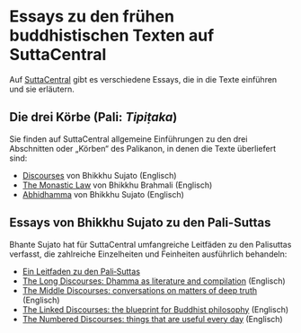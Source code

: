 # Essays zu den frühen buddhistischen Texten auf SuttaCentral
Auf <a href="https://suttacentral.net" target="_blank">SuttaCentral</a> gibt es verschiedene Essays, die in die Texte einführen und sie erläutern.

## Die drei Körbe (Pali: *Tipiṭaka*)
Sie finden auf SuttaCentral allgemeine Einführungen zu den drei Abschnitten oder „Körben“ des Palikanon, in denen die Texte überliefert sind:
- <a href="https://suttacentral.net/discourses" target="_blank">Discourses</a> von Bhikkhu Sujato (Englisch)
- <a href="https://suttacentral.net/vinaya" target="_blank">The Monastic Law</a> von Bhikkhu Brahmali (Englisch)
- <a href="https://suttacentral.net/abhidhamma" target="_blank">Abhidhamma</a> von Bhikkhu Sujato (Englisch)

## Essays von Bhikkhu Sujato zu den Pali-Suttas
Bhante Sujato hat für SuttaCentral umfangreiche Leitfäden zu den Palisuttas verfasst, die zahlreiche Einzelheiten und Feinheiten ausführlich behandeln:

- [Ein Leitfaden zu den Pali‐Suttas](/dhammaregen/de/321-leitfaden-palisuttas)
- <a href="https://suttacentral.net/dn-guide-sujato" target="_blank">The Long Discourses: Dhamma as literature and compilation</a> (Englisch)
- <a href="https://suttacentral.net/mn-guide-sujato" target="_blank">The Middle Discourses: conversations on matters of deep truth</a> (Englisch)
- <a href="https://suttacentral.net/sn-guide-sujato" target="_blank">The Linked Discourses: the blueprint for Buddhist philosophy</a> (Englisch)
- <a href="https://suttacentral.net/an-guide-sujato" target="_blank">The Numbered Discourses: things that are useful every day</a> (Englisch)
